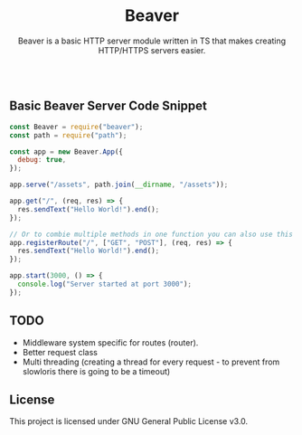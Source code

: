 <h1 align="center"> Beaver </h1>

<p align="center">Beaver is a basic HTTP server module written in TS that makes creating HTTP/HTTPS servers easier.</p>

<br/> <br/>

## Basic Beaver Server Code Snippet

```js
const Beaver = require("beaver");
const path = require("path");

const app = new Beaver.App({
  debug: true,
});

app.serve("/assets", path.join(__dirname, "/assets"));

app.get("/", (req, res) => {
  res.sendText("Hello World!").end();
});

// Or to combie multiple methods in one function you can also use this approach.
app.registerRoute("/", ["GET", "POST"], (req, res) => {
  res.sendText("Hello World!").end();
});

app.start(3000, () => {
  console.log("Server started at port 3000");
});
```

## TODO

- Middleware system specific for routes (router).
- Better request class
- Multi threading (creating a thread for every request - to prevent from slowloris there is going to be a timeout)

## License

This project is licensed under GNU General Public License v3.0.
